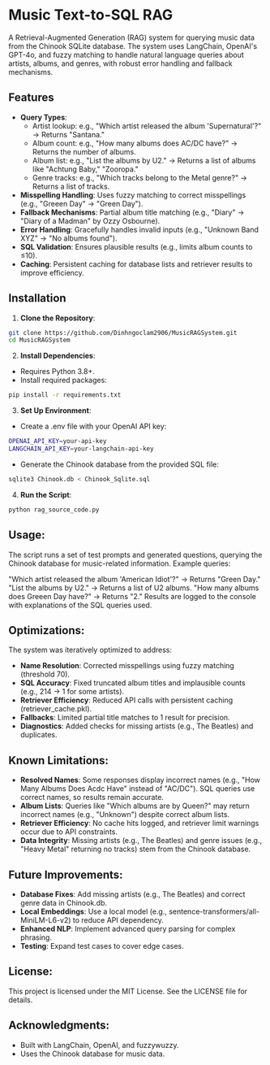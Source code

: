 # **Music Text-to-SQL RAG**
A Retrieval-Augmented Generation (RAG) system for querying music data from the Chinook SQLite database. The system uses LangChain, OpenAI's GPT-4o, and fuzzy matching to handle natural language queries about artists, albums, and genres, with robust error handling and fallback mechanisms.

## Features
- **Query Types**:
  - Artist lookup: e.g., "Which artist released the album 'Supernatural'?" → Returns "Santana."
  - Album count: e.g., "How many albums does AC/DC have?" → Returns the number of albums.
  - Album list: e.g., "List the albums by U2." → Returns a list of albums like "Achtung Baby," "Zooropa."
  - Genre tracks: e.g., "Which tracks belong to the Metal genre?" → Returns a list of tracks.
- **Misspelling Handling**: Uses fuzzy matching to correct misspellings (e.g., "Greeen Day" → "Green Day").
- **Fallback Mechanisms**: Partial album title matching (e.g., "Diary" → "Diary of a Madman" by Ozzy Osbourne).
- **Error Handling**: Gracefully handles invalid inputs (e.g., "Unknown Band XYZ" → "No albums found").
- **SQL Validation**: Ensures plausible results (e.g., limits album counts to ≤10).
- **Caching**: Persistent caching for database lists and retriever results to improve efficiency.

## Installation

1. **Clone the Repository**:
```bash
git clone https://github.com/Dinhngoclam2906/MusicRAGSystem.git
cd MusicRAGSystem
```
2. **Install Dependencies**:
- Requires Python 3.8+.
- Install required packages:
```bash
pip install -r requirements.txt
```

3. **Set Up Environment**:

- Create a .env file with your OpenAI API key:
```bash
OPENAI_API_KEY=your-api-key
LANGCHAIN_API_KEY=your-langchain-api-key
```
- Generate the Chinook database from the provided SQL file:
```bash
sqlite3 Chinook.db < Chinook_Sqlite.sql
```
4. **Run the Script**:
```bash
python rag_source_code.py
```

## Usage:
The script runs a set of test prompts and generated questions, querying the Chinook database for music-related information. Example queries:

"Which artist released the album 'American Idiot'?" → Returns "Green Day."
"List the albums by U2." → Returns a list of U2 albums.
"How many albums does Greeen Day have?" → Returns "2."
Results are logged to the console with explanations of the SQL queries used.

## Optimizations:
The system was iteratively optimized to address:
- **Name Resolution**: Corrected misspellings using fuzzy matching (threshold 70).
- **SQL Accuracy**: Fixed truncated album titles and implausible counts (e.g., 214 → 1 for some artists).
- **Retriever Efficiency**: Reduced API calls with persistent caching (retriever_cache.pkl).
- **Fallbacks**: Limited partial title matches to 1 result for precision.
- **Diagnostics**: Added checks for missing artists (e.g., The Beatles) and duplicates.

## Known Limitations:
- **Resolved Names**: Some responses display incorrect names (e.g., "How Many Albums Does Acdc Have" instead of "AC/DC"). SQL queries use correct names, so results remain accurate.
- **Album Lists**: Queries like "Which albums are by Queen?" may return incorrect names (e.g., "Unknown") despite correct album lists.
- **Retriever Efficiency**: No cache hits logged, and retriever limit warnings occur due to API constraints.
- **Data Integrity**: Missing artists (e.g., The Beatles) and genre issues (e.g., "Heavy Metal" returning no tracks) stem from the Chinook database.

## Future Improvements:
- **Database Fixes**: Add missing artists (e.g., The Beatles) and correct genre data in Chinook.db.
- **Local Embeddings**: Use a local model (e.g., sentence-transformers/all-MiniLM-L6-v2) to reduce API dependency.
- **Enhanced NLP**: Implement advanced query parsing for complex phrasing.
- **Testing**: Expand test cases to cover edge cases.

## License:
This project is licensed under the MIT License. See the LICENSE file for details.

## Acknowledgments:
- Built with LangChain, OpenAI, and fuzzywuzzy.
- Uses the Chinook database for music data.
